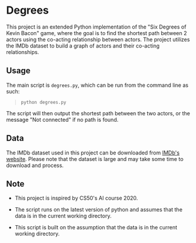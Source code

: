 # Degrees

This project is an extended Python implementation of the "Six Degrees of Kevin Bacon" game, where the goal is to find the shortest path between 2 actors using the co-acting relationship between actors. The project utilizes the IMDb dataset to build a graph of actors and their co-acting relationships.

## Usage

The main script is `degrees.py`, which can be run from the command line as such:

> <code>python degrees.py</code>

The script will then output the shortest path between the two actors, or the message "Not connected" if no path is found.

## Data

The IMDb dataset used in this project can be downloaded from [IMDb's website](https://www.imdb.com/interfaces/). Please note that the dataset is large and may take some time to download and process.

## Note

* This project is inspired by CS50's AI course 2020.

* The script runs on the latest version of python and assumes that the data is in the current working directory.

* This script is built on the assumption that the data is in the current working directory.
